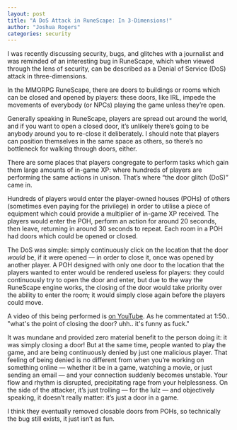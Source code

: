 ```yaml
---
layout: post
title: "A DoS Attack in RuneScape: In 3-Dimensions!"
author: "Joshua Rogers"
categories: security
---
```


I was recently discussing security, bugs, and glitches with a journalist and was reminded of an interesting bug in RuneScape, which when viewed through the lens of security, can be described as a Denial of Service (DoS) attack in three-dimensions. 

In the MMORPG RuneScape, there are doors to buildings or rooms which can be closed and opened by players: these doors, like IRL, impede the movements of everybody (or NPCs) playing the game unless they’re open.

Generally speaking in RuneScape, players are spread out around the world, and if you want to open a closed door, it’s unlikely there’s going to be anybody around you to re-close it deliberately. I should note that players can position themselves in the same space as others, so there’s no bottleneck for walking through doors, either.

There are some places that players congregate to perform tasks which gain them large amounts of in-game XP: where hundreds of players are performing the same actions in unison. That’s where “the door glitch (DoS)” came in.

Hundreds of players would enter the player-owned houses (POHs) of others (sometimes even paying for the privilege) in order to utilise a piece of equipment which could provide a multiplier of in-game XP received. The players would enter the POH, perform an action for around 20 seconds, then leave, returning in around 30 seconds to repeat. Each room in a POH had doors which could be opened or closed.

The DoS was simple: simply continuously click on the location that the door _would_ be, if it were opened — in order to close it, once was opened by another player. A POH designed with only one door to the location that the players wanted to enter would be rendered useless for players: they could continuously try to open the door and enter, but due to the way the RuneScape engine works, the closing of the door would take priority over the ability to enter the room; it would simply close again before the players could move.

A video of this being performed is [on YouTube](https://youtu.be/Mn8WxgYSqoM?si=wvY-PxcI5MhvYZlr). As he commentated at 1:50.. "what's the point of closing the door? uhh.. it's funny as fuck."

It was mundane and provided zero material benefit to the person doing it: it was simply closing a door! But at the same time, people wanted to play the game, and are being continuously denied by just one malicious player. That feeling of being denied is no different from when you’re working on something online — whether it be in a game, watching a movie, or just sending an email — and your connection suddenly becomes unstable. Your flow and rhythm is disrupted, precipitating rage from your helplessness. On the side of the attacker, it’s just trolling — for the lulz — and objectively speaking, it doesn’t really matter: it’s just a door in a game.

I think they eventually removed closable doors from POHs, so technically the bug still exists, it just isn’t as fun. 
